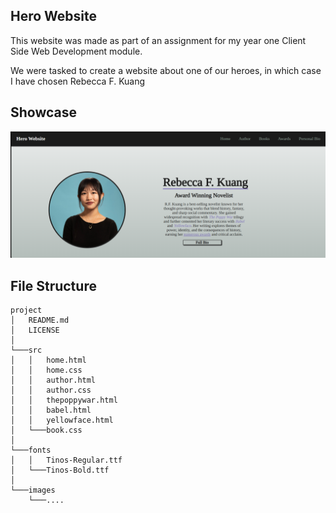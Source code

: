 ## Hero Website

This website was made as part of an assignment for my year one Client Side Web Development module.

We were tasked to create a website about one of our heroes, in which case I have chosen Rebecca F. Kuang

## Showcase

![alttext](src/showcase.png)

## File Structure

```
project
│   README.md
│   LICENSE    
│
└───src
│   │   home.html
│   │   home.css
│   │   author.html
│   │   author.css
│   │   thepoppywar.html
│   │   babel.html
│   │   yellowface.html
│   └───book.css
│
└───fonts
│   │   Tinos-Regular.ttf
│   └───Tinos-Bold.ttf
│   
└───images
    └───....
```
